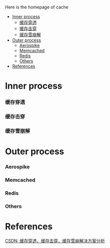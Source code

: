 Here is the homepage of cache

<!-- MarkdownTOC -->

- [Inner process](#inner-process)
  - [缓存穿透](#%E7%BC%93%E5%AD%98%E7%A9%BF%E9%80%8F)
  - [缓存击穿](#%E7%BC%93%E5%AD%98%E5%87%BB%E7%A9%BF)
  - [缓存雪崩解](#%E7%BC%93%E5%AD%98%E9%9B%AA%E5%B4%A9%E8%A7%A3)
- [Outer process](#outer-process)
  - [Aerospike](#aerospike)
  - [Memcached](#memcached)
  - [Redis](#redis)
  - [Others](#others)
- [References](#references)

<!-- /MarkdownTOC -->


# Inner process
### 缓存穿透
### 缓存击穿
### 缓存雪崩解

# Outer process
### Aerospike
### Memcached
### Redis
### Others

# References

[CSDN: 缓存穿透，缓存击穿，缓存雪崩解决方案分析](https://blog.csdn.net/zeb_perfect/article/details/54135506)<br/>


